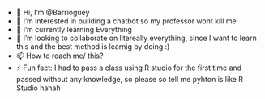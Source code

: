 - 👋 Hi, I’m @Barrioguey
- 👀 I’m interested in building a chatbot so my professor wont kill me   
- 🌱 I’m currently learning Everything
- 💞️ I’m looking to collaborate on litereally everything, since I want to learn this and the best method is learnig by doing :) 
- 📫 How to reach me/ this?
- ⚡ Fun fact: I had to pass a class using R studio for the first time and passed without any knowledge, so please so tell me pyhton is like R Studio hahah 

<!---
Barrioguey/Barrioguey is a ✨ special ✨ repository because its `README.md` (this file) appears on your GitHub profile.
You can click the Preview link to take a look at your changes.
--->
